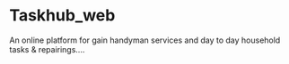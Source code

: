 # Taskhub_web

An online platform for gain handyman services and day to day household tasks & repairings....
